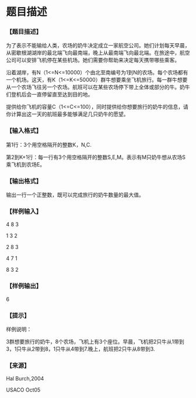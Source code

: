 # 题目描述


<h3>
【题目描述】
</h3>
<p>
为了表示不能输给人类，农场的奶牛决定成立一家航空公司。她们计划每天早晨，从密歇根湖湖岸的最北端飞向最南端，晚上从最南端飞向最北端。在旅途中，航空公司可以安排飞机停在某些机场。她们需要你帮助来决定每天携带哪些乘客。
</p>
<p>
沿着湖岸，有N（1&lt;=N&lt;=10000）个由北至南编号为1到N的农场。每个农场都有一个机场。这天，有K（1&lt;=K&lt;=50000）群牛想要乘坐飞机旅行。每一群牛想要从一个农场飞往另一个农场。航班可以在某些农场停下带上全体或部分的牛。奶牛们登机后会一直停留直至达到目的地。
</p>
<p>
提供给你飞机的容量C（1&lt;=C&lt;=100），同时提供给你想要旅行的奶牛的信息，请你计算出这一天的航班最多能够满足几只奶牛的愿望。
</p>
<h3>
【输入格式】
</h3>
<p>
第1行：3个用空格隔开的整数K，N,C.
</p>
<p>
第2到K+1行：每一行有3个用空格隔开的整数S,E,M。表示有M只奶牛想从农场S乘飞机到农场E。
</p>
<h3>
【输出格式】
</h3>
<p>
输出一行一个正整数，既可以完成旅行的奶牛数量的最大值。
</p>
<h3>
【样例输入】
</h3>
<p>
4 8 3
</p>
<p>
1 3 2
</p>
<p>
2 8 3
</p>
<p>
4 7 1
</p>
<p>
8 3 2
</p>
<h3>
【样例输出】
</h3>
<p>
6
</p>
<h3>
【提示】
</h3>
<p>
样例说明：
</p>
<p>
3群想要旅行的奶牛，8个农场，飞机上有3个座位。早晨，飞机把2只牛从1带到3，1只牛从2带到8，1只牛从4带到7.晚上，航班把2只牛从8带到3.
</p>
<h3>
【来源】
</h3>
<p>
Hal Burch,2004
</p>
<p>
USACO Oct05
</p>
